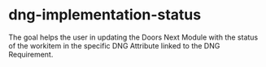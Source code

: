 # dng-implementation-status
The goal helps the user in updating the Doors Next Module with the status of the workitem in the specific DNG Attribute linked to the DNG Requirement.
